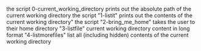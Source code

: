 the script 0-current_working_directory prints out the absolute path of the current working directory
the script "1-listit" prints out the contents of the current working directory"
the script "2-bring_me_home" takes the user to their home directory
"3-listfile" current working directory content in long format
"4-listmorefiles" list all (including hidden) contents of the current working directory

